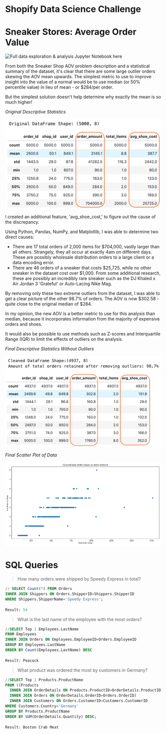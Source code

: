 # Shopify Data Science Challenge



# Sneaker Stores: Average Order Value

![Full data exploration & analysis Jupyter Notebook here](https://github.com/mmastin/shopify_challenge/blob/master/data_exploration.ipynb)

From both the Sneaker Shop AOV problem description and a statistical summary of the dataset, it's clear that there are some large outlier orders skewing the AOV mean upwards. The simplest metric to use to improve insight into the value of a normal would be to use median (or 50% percentile value) in lieu of mean - or $284/per order. 

But the simplest solution doesn't help determine why exactly the mean is so much higher!


*Original Descriptive Statistics*

![Stats](https://github.com/mmastin/shopify_challenge/blob/master/Images/original_stats.png)


I created an additional feature, 'avg_shoe_cost,' to figure out the cause of the discrepancy.

Using Python, Pandas, NumPy, and Matplotlib, I was able to determine two direct causes:
- There are 17 total orders of 2,000 items for $704,000, vastly larger than all others. Strangely, they all occur at exactly 4am on different days. These are possibly wholesale distribution orders to a large client or a data encoding error. 
- There are 46 orders of a sneaker that costs $25,725, while no other sneaker in the dataset cost over $1,000. From some additional research, these are possibly an incredibly rare sneaker such as the DJ Khaled x Air Jordan 3 'Grateful' or Auto-Lacing Nike Mag.

By removing only these two extreme outliers from the dataset, I was able to get a clear picture of the other 98.7% of orders. The AOV is now $302.58 - quite close to the original median of $284.

In my opinion, the new AOV is a better metric to use for this analysis than median, because it incorporates information from the majority of expensive orders and shoes. 

It would also be possible to use methods such as Z-scores and Interquartile Range (IQR) to limit the effects of outliers on the analysis.


*Final Descriptive Statistics Without Outliers*

![Stats](https://github.com/mmastin/shopify_challenge/blob/master/Images/cleaned_stats.png)


*Final Scatter Plot of Data*

![Stats](https://github.com/mmastin/shopify_challenge/blob/master/Images/final_scatter.png)


# SQL Queries

> How many orders were shipped by Speedy Express in total?

```sql
// SELECT Count(*) FROM Orders
INNER JOIN Shippers ON Orders.ShipperID=Shippers.ShipperID
WHERE Shippers.ShipperName='Speedy Express';

Result: 54
```

> What is the last name of the employee with the most orders?

```sql
//SELECT Top 1 Employees.LastName
FROM Employees
INNER JOIN Orders ON Employees.EmployeeID=Orders.EmployeeID
GROUP BY Employees.LastName
ORDER BY Count(Employees.LastName) DESC

Result: Peacock
```

>What product was ordered the most by customers in Germany?

```sql
//SELECT Top 1 Products.ProductName
FROM ((Products
  INNER JOIN OrderDetails ON Products.ProductID=OrderDetails.ProductID)
  INNER JOIN Orders ON OrderDetails.OrderID=Orders.OrderID)
  INNER JOIN Customers ON Orders.CustomerID=Customers.CustomerID
WHERE Customers.Country='Germany'
GROUP BY Products.ProductName
ORDER BY SUM(OrderDetails.Quantity) DESC;

Result: Boston Crab Meat
```
